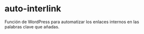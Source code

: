 # auto-interlink
Función de WordPress para automatizar los enlaces internos en las palabras clave que añadas.
